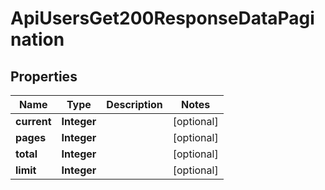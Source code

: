 

# ApiUsersGet200ResponseDataPagination


## Properties

| Name | Type | Description | Notes |
|------------ | ------------- | ------------- | -------------|
|**current** | **Integer** |  |  [optional] |
|**pages** | **Integer** |  |  [optional] |
|**total** | **Integer** |  |  [optional] |
|**limit** | **Integer** |  |  [optional] |



